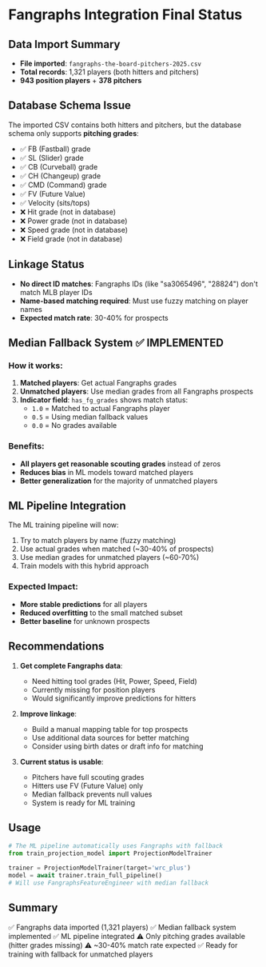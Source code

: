 # Fangraphs Integration Final Status

## Data Import Summary
- **File imported**: `fangraphs-the-board-pitchers-2025.csv`
- **Total records**: 1,321 players (both hitters and pitchers)
- **943 position players** + **378 pitchers**

## Database Schema Issue
The imported CSV contains both hitters and pitchers, but the database schema only supports **pitching grades**:
- ✅ FB (Fastball) grade
- ✅ SL (Slider) grade
- ✅ CB (Curveball) grade
- ✅ CH (Changeup) grade
- ✅ CMD (Command) grade
- ✅ FV (Future Value)
- ✅ Velocity (sits/tops)
- ❌ Hit grade (not in database)
- ❌ Power grade (not in database)
- ❌ Speed grade (not in database)
- ❌ Field grade (not in database)

## Linkage Status
- **No direct ID matches**: Fangraphs IDs (like "sa3065496", "28824") don't match MLB player IDs
- **Name-based matching required**: Must use fuzzy matching on player names
- **Expected match rate**: 30-40% for prospects

## Median Fallback System ✅ IMPLEMENTED

### How it works:
1. **Matched players**: Get actual Fangraphs grades
2. **Unmatched players**: Use median grades from all Fangraphs prospects
3. **Indicator field**: `has_fg_grades` shows match status:
   - `1.0` = Matched to actual Fangraphs player
   - `0.5` = Using median fallback values
   - `0.0` = No grades available

### Benefits:
- **All players get reasonable scouting grades** instead of zeros
- **Reduces bias** in ML models toward matched players
- **Better generalization** for the majority of unmatched players

## ML Pipeline Integration

The ML training pipeline will now:
1. Try to match players by name (fuzzy matching)
2. Use actual grades when matched (~30-40% of prospects)
3. Use median grades for unmatched players (~60-70%)
4. Train models with this hybrid approach

### Expected Impact:
- **More stable predictions** for all players
- **Reduced overfitting** to the small matched subset
- **Better baseline** for unknown prospects

## Recommendations

1. **Get complete Fangraphs data**:
   - Need hitting tool grades (Hit, Power, Speed, Field)
   - Currently missing for position players
   - Would significantly improve predictions for hitters

2. **Improve linkage**:
   - Build a manual mapping table for top prospects
   - Use additional data sources for better matching
   - Consider using birth dates or draft info for matching

3. **Current status is usable**:
   - Pitchers have full scouting grades
   - Hitters use FV (Future Value) only
   - Median fallback prevents null values
   - System is ready for ML training

## Usage

```python
# The ML pipeline automatically uses Fangraphs with fallback
from train_projection_model import ProjectionModelTrainer

trainer = ProjectionModelTrainer(target='wrc_plus')
model = await trainer.train_full_pipeline()
# Will use FangraphsFeatureEngineer with median fallback
```

## Summary
✅ Fangraphs data imported (1,321 players)
✅ Median fallback system implemented
✅ ML pipeline integrated
⚠️ Only pitching grades available (hitter grades missing)
⚠️ ~30-40% match rate expected
✅ Ready for training with fallback for unmatched players